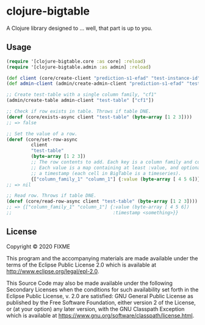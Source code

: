 # clojure-bigtable

A Clojure library designed to ... well, that part is up to you.

## Usage

```clojure
(require '[clojure-bigtable.core :as core] :reload)
(require '[clojure-bigtable.admin :as admin] :reload)

(def client (core/create-client "prediction-s1-efad" "test-instance-id"))
(def admin-client (admin/create-admin-client "prediction-s1-efad" "test-instance-id"))

;; Create test-table with a single column family, "cf1"
(admin/create-table admin-client "test-table" ["cf1"])

;; Check if row exists in table. Throws if table DNE.
(deref (core/exists-async client "test-table" (byte-array [1 2 3])))
;; => false

;; Set the value of a row.
(deref (core/set-row-async
         client
         "test-table"
         (byte-array [1 2 3])
         ;; The row contents to add. Each key is a column family and column.
         ;; Each value is a map containing at least :value, and optionally
         ;; a timestamp (each cell in BigTable is a timeseries).
         {["column_family_1" "column_1"] {:value (byte-array [ 4 5 6])}}))
;; => nil

;; Read row. Throws if table DNE.
(deref (core/read-row-async client "test-table" (byte-array [1 2 3])))
;; => {["column_family_1" "column_1"] {:value (byte-array [ 4 5 6])
;;                                     :timestamp <something>}}
```

## License

Copyright © 2020 FIXME

This program and the accompanying materials are made available under the
terms of the Eclipse Public License 2.0 which is available at
http://www.eclipse.org/legal/epl-2.0.

This Source Code may also be made available under the following Secondary
Licenses when the conditions for such availability set forth in the Eclipse
Public License, v. 2.0 are satisfied: GNU General Public License as published by
the Free Software Foundation, either version 2 of the License, or (at your
option) any later version, with the GNU Classpath Exception which is available
at https://www.gnu.org/software/classpath/license.html.
